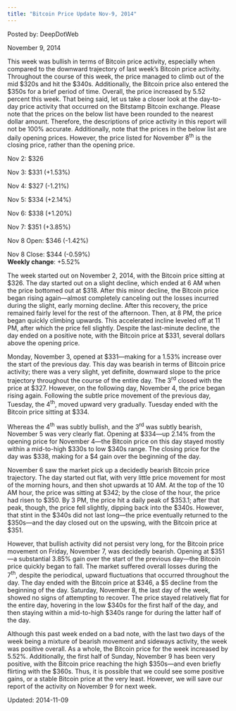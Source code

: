 ```yaml
---
title: "Bitcoin Price Update Nov-9, 2014"
---
```


Posted by: DeepDotWeb

<span>November 9, 2014</span>

<p><span style="text-decoration: underline;"></span>This week was bullish in terms of Bitcoin price activity, especially when compared to the downward trajectory of last week&#8217;s Bitcoin price activity. Throughout the course of this week, the price managed to climb out of the mid $320s and hit the $340s. Additionally, the Bitcoin price also entered the $350s for a brief period of time. Overall, the price increased by 5.52 percent this week. That being said, let us take a closer look at the day-to-day price activity that occurred on the Bitstamp Bitcoin exchange. Please note that the prices on the below list have been rounded to the nearest dollar amount. Therefore, the descriptions of price activity in this report will not be 100% accurate. Additionally, note that the prices in the below list are daily opening prices. However, the price listed for November 8<sup>th</sup> is the closing price, rather than the opening price.</p>
<p>Nov 2: $326</p>
<p>Nov 3: $331 (+1.53%)</p>
<p>Nov 4: $327 (-1.21%)</p>
<p>Nov 5: $334 (+2.14%)</p>
<p>Nov 6: $338 (+1.20%)</p>
<p>Nov 7: $351 (+3.85%)</p>
<p>Nov 8 Open: $346 (-1.42%)</p>
<p>Nov 8 Close: $344 (-0.59%)<br />
<strong>Weekly change</strong>: +5.52%</p>
<p>The week started out on November 2, 2014, with the Bitcoin price sitting at $326. The day started out on a slight decline, which ended at 6 AM when the price bottomed out at $318. After this minor decline, the Bitcoin price began rising again—almost completely canceling out the losses incurred during the slight, early morning decline. After this recovery, the price remained fairly level for the rest of the afternoon. Then, at 8 PM, the price began quickly climbing upwards. This accelerated incline leveled off at 11 PM, after which the price fell slightly. Despite the last-minute decline, the day ended on a positive note, with the Bitcoin price at $331, several dollars above the opening price.</p>
<p>Monday, November 3, opened at $331—making for a 1.53% increase over the start of the previous day. This day was bearish in terms of Bitcoin price activity; there was a very slight, yet definite, downward slope to the price trajectory throughout the course of the entire day. The 3<sup>rd</sup> closed with the price at $327. However, on the following day, November 4, the price began rising again. Following the subtle price movement of the previous day, Tuesday, the 4<sup>th</sup>, moved upward very gradually. Tuesday ended with the Bitcoin price sitting at $334.</p>
<p>Whereas the 4<sup>th</sup> was subtly bullish, and the 3<sup>rd</sup> was subtly bearish, November 5 was very clearly flat. Opening at $334—up 2.14% from the opening price for November 4—the Bitcoin price on this day stayed mostly within a mid-to-high $330s to low $340s range. The closing price for the day was $338, making for a $4 gain over the beginning of the day.</p>
<p>November 6 saw the market pick up a decidedly bearish Bitcoin price trajectory. The day started out flat, with very little price movement for most of the morning hours, and then shot upwards at 10 AM. At the top of the 10 AM hour, the price was sitting at $342; by the close of the hour, the price had risen to $350. By 3 PM, the price hit a daily peak of $353.1; after that peak, though, the price fell slightly, dipping back into the $340s. However, that stint in the $340s did not last long—the price eventually returned to the $350s—and the day closed out on the upswing, with the Bitcoin price at $351.</p>
<p>However, that bullish activity did not persist very long, for the Bitcoin price movement on Friday, November 7, was decidedly bearish. Opening at $351—a substantial 3.85% gain over the start of the previous day—the Bitcoin price quickly began to fall. The market suffered overall losses during the 7<sup>th</sup>, despite the periodical, upward fluctuations that occurred throughout the day. The day ended with the Bitcoin price at $346, a $5 decline from the beginning of the day. Saturday, November 8, the last day of the week, showed no signs of attempting to recover. The price stayed relatively flat for the entire day, hovering in the low $340s for the first half of the day, and then staying within a mid-to-high $340s range for during the latter half of the day.</p>
<p>Although this past week ended on a bad note, with the last two days of the week being a mixture of bearish movement and sideways activity, the week was positive overall. As a whole, the Bitcoin price for the week increased by 5.52%. Additionally, the first half of Sunday, November 9 has been very positive, with the Bitcoin price reaching the high $350s—and even briefly flirting with the $360s. Thus, it is possible that we could see some positive gains, or a stable Bitcoin price at the very least. However, we will save our report of the activity on November 9 for next week.</p>


Updated: 2014-11-09
    
